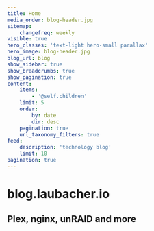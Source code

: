 ```yaml
---
title: Home
media_order: blog-header.jpg
sitemap:
    changefreq: weekly
visible: true
hero_classes: 'text-light hero-small parallax'
hero_image: blog-header.jpg
blog_url: blog
show_sidebar: true
show_breadcrumbs: true
show_pagination: true
content:
    items:
        - '@self.children'
    limit: 5
    order:
        by: date
        dir: desc
    pagination: true
    url_taxonomy_filters: true
feed:
    description: 'technology blog'
    limit: 10
pagination: true
---
```


# blog.laubacher.io
## Plex, nginx, unRAID and more
